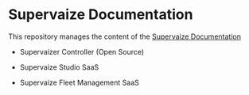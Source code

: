 # Supervaize Documentation

This repository manages the content of the [Supervaize Documentation](https://doc.supervaize.com)

- Supervaizer Controller (Open Source)

- Supervaize Studio SaaS

- Supervaize Fleet Management SaaS
